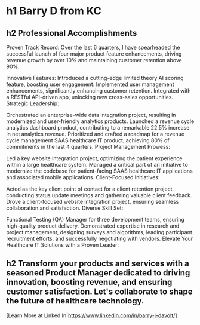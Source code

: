 # h1 Barry D from KC

## h2 Professional Accomplishments

Proven Track Record:
Over the last 6 quarters, I have spearheaded the successful launch of four major product feature enhancements, driving revenue growth by over 10% and maintaining customer retention above 90%.

Innovative Features:
Introduced a cutting-edge limited theory AI scoring feature, boosting user engagement.
Implemented user management enhancements, significantly enhancing customer retention.
Integrated with a RESTful API-driven app, unlocking new cross-sales opportunities.
Strategic Leadership:

Orchestrated an enterprise-wide data integration project, resulting in modernized and user-friendly analytics products.
Launched a revenue cycle analytics dashboard product, contributing to a remarkable 22.5% increase in net analytics revenue.
Prioritized and crafted a roadmap for a revenue cycle management SAAS healthcare IT product, achieving 80% of commitments in the last 4 quarters.
Project Management Prowess:

Led a key website integration project, optimizing the patient experience within a large healthcare system.
Managed a critical part of an initiative to modernize the codebase for patient-facing SAAS healthcare IT applications and associated mobile applications.
Client-Focused Initiatives:

Acted as the key client point of contact for a client retention project, conducting status update meetings and gathering valuable client feedback.
Drove a client-focused website integration project, ensuring seamless collaboration and satisfaction.
Diverse Skill Set:

Functional Testing (QA) Manager for three development teams, ensuring high-quality product delivery.
Demonstrated expertise in research and project management, designing surveys and algorithms, leading participant recruitment efforts, and successfully negotiating with vendors.
Elevate Your Healthcare IT Solutions with a Proven Leader:

## h2 Transform your products and services with a seasoned Product Manager dedicated to driving innovation, boosting revenue, and ensuring customer satisfaction. Let's collaborate to shape the future of healthcare technology.

[Learn More at Linked In|https://www.linkedin.com/in/barry-j-davolt/]


